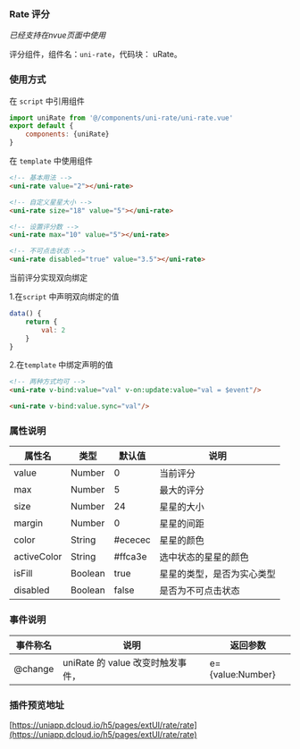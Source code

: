 ### Rate 评分
*已经支持在nvue页面中使用*

评分组件，组件名：``uni-rate``，代码块： uRate。

### 使用方式

在 ``script`` 中引用组件 

```javascript
import uniRate from '@/components/uni-rate/uni-rate.vue'
export default {
    components: {uniRate}
}
```

在 ``template`` 中使用组件

```html
<!-- 基本用法 -->
<uni-rate value="2"></uni-rate>

<!-- 自定义星星大小 -->
<uni-rate size="18" value="5"></uni-rate>

<!-- 设置评分数 -->
<uni-rate max="10" value="5"></uni-rate>

<!-- 不可点击状态 -->
<uni-rate disabled="true" value="3.5"></uni-rate>
```

当前评分实现双向绑定

  1.在``script`` 中声明双向绑定的值

```javascript
data() {
    return {
        val: 2
    }
}
```

  2.在``template`` 中绑定声明的值

```html
<!-- 两种方式均可 -->
<uni-rate v-bind:value="val" v-on:update:value="val = $event"/>

<uni-rate v-bind:value.sync="val"/>
```

### 属性说明

|属性名			|类型	|默认值	|说明						|
|---			|----	|---	|---						|
|value			|Number	|0		|当前评分					|
|max			|Number	|5		|最大的评分					|
|size			|Number	|24		|星星的大小					|
|margin			|Number	|0		|星星的间距					|
|color			|String	|#ececec|星星的颜色					|
|activeColor	|String	|#ffca3e|选中状态的星星的颜色		|
|isFill		|Boolean|true	|星星的类型，是否为实心类型	|
|disabled		|Boolean|false	|是否为不可点击状态			|

### 事件说明

|事件称名	|说明								|返回参数			|
|---		|----								|---				|
|@change		|uniRate 的 value 改变时触发事件，	|e={value:Number}	|

### 插件预览地址

[https://uniapp.dcloud.io/h5/pages/extUI/rate/rate](https://uniapp.dcloud.io/h5/pages/extUI/rate/rate)